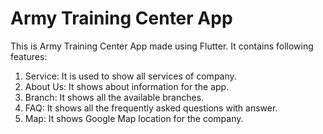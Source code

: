 # Army Training Center App
This is Army Training Center App made using Flutter. It contains following features:
1. Service: It is used to show all services of company.
2. About Us: It shows about information for the app.
3. Branch: It shows all the available branches.
4. FAQ: It shows all the frequently asked questions with answer.
5. Map: It shows Google Map location for the company.


